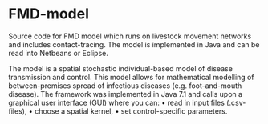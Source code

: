 # FMD-model
Source code for FMD model which runs on livestock movement networks and includes contact-tracing.
The model is implemented in Java and can be read into Netbeans or Eclipse.


The model is a spatial stochastic individual-based model of disease transmission and control. This model allows for mathematical modelling of between-premises spread of infectious diseases (e.g. foot-and-mouth disease). The framework was implemented in Java 7.1 and calls upon a graphical user interface (GUI) where you can:
    •	read in input files (.csv-files), 
    •	choose a spatial kernel, 
    •	set control-specific parameters.
